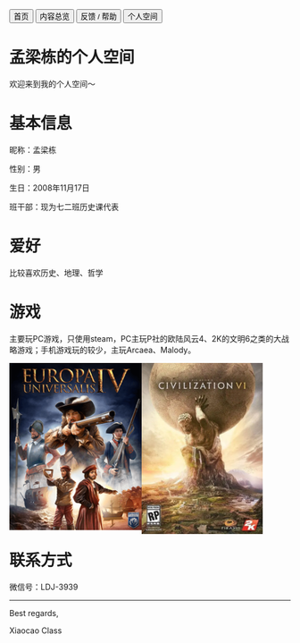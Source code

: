 <link rel="stylesheet" type="text/css" href="../style.css" />

<div class="btn-group">
<a href="https://zz19z-2021-2.github.io/"><button class="button">首页</button></a>
<a href="https://zz19z-2021-2.github.io/overview.html"><button class="button">内容总览</button></a>
<a href="https://zz19z-2021-2.github.io/feedback.html"><button class="button">反馈 / 帮助</button></a>
<a href="https://zz19z-2021-2.github.io/Spaces/spaces.html"><button class="button">个人空间</button></a>
</div>
<p style="clear:both"></p>

# 孟梁栋的个人空间

欢迎来到我的个人空间～

# 基本信息

昵称：孟梁栋

性别：男

生日：2008年11月17日

班干部：现为七二班历史课代表

# 爱好

比较喜欢历史、地理、哲学

# 游戏

主要玩PC游戏，只使用steam，PC主玩P社的欧陆风云4、2K的文明6之类的大战略游戏；手机游戏玩的较少，主玩Arcaea、Malody。

<img style="float:left;width:47%" src="Files/孟梁栋/欧陆风云4.png" alt="欧陆风云4" /><img style="float:left;width:43%" src="Files/孟梁栋/文明6.png" alt="文明6" />

<p style="clear:both"></p>

# 联系方式

微信号：LDJ-3939

---

Best regards,

Xiaocao Class
